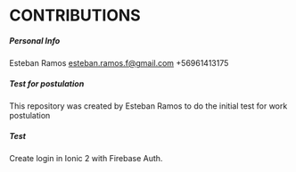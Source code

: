 
# CONTRIBUTIONS

##### Personal Info
Esteban Ramos
esteban.ramos.f@gmail.com
+56961413175
  
##### Test for postulation
This repository was created by Esteban Ramos to do the initial test for work postulation

##### Test
Create login in Ionic 2 with Firebase Auth.
